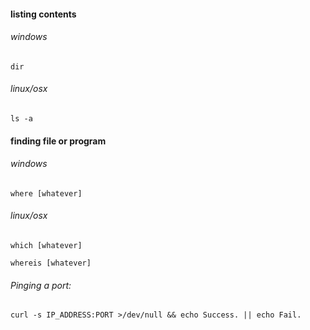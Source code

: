 #### listing contents  

###### windows  
    dir   
    
###### linux/osx  
    ls -a   
    
#### finding file or program  

###### windows  
    where [whatever]  
    
###### linux/osx   
    which [whatever]  
    
    whereis [whatever]  

###### Pinging a port:

    curl -s IP_ADDRESS:PORT >/dev/null && echo Success. || echo Fail.
